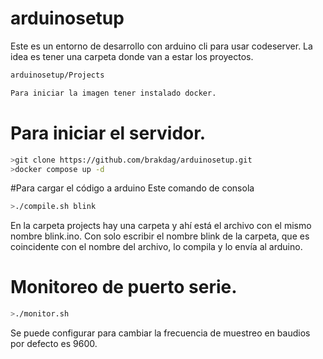 # arduinosetup
Este es un entorno de desarrollo con arduino cli para usar codeserver.
La idea es tener una carpeta donde van a estar los proyectos.

```bash
arduinosetup/Projects

Para iniciar la imagen tener instalado docker.
```

# Para iniciar el servidor.

```bash
>git clone https://github.com/brakdag/arduinosetup.git
>docker compose up -d
```

#Para cargar el código a arduino 
Este comando de consola 

```bash
>./compile.sh blink
```

En la carpeta projects hay una carpeta y ahí está el archivo con el mismo nombre blink.ino.
Con solo escribir el nombre blink de la carpeta, que es coincidente con el nombre del archivo, lo compila y lo envía al arduino.

# Monitoreo de puerto serie.

```bash
>./monitor.sh
```

Se puede configurar para cambiar la frecuencia de muestreo en baudios por defecto es 9600.




